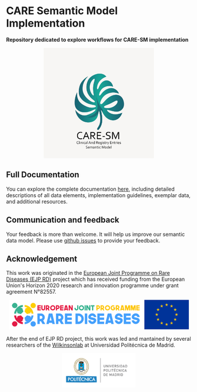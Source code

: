 # CARE Semantic Model Implementation
**Repository dedicated to explore workflows for CARE-SM implementation**

<p align="center"> 
    <img src="https://github.com/CARE-SM/CARE-SM-docs/blob/main/docs/assets/care-sm.png?raw=true"width="300" height="300"> 
<p align="center" > </p> 

## Full Documentation

You can explore the complete documentation [here](https://care-sm.readthedocs.io/en/latest/), including detailed descriptions of all data elements, implementation guidelines, exemplar data, and additional resources.

## Communication and feedback
Your feedback is more than welcome. It will help us improve our semantic data model. Please use [github issues](https://github.com/CARE-SM/CARE-SM-Implementation/issues) to provide your feedback.

## Acknowledgement

This work was originated in the [European Joint Programme on Rare Diseases (EJP RD)](https://www.ejprarediseases.org/) project which has received funding from the European Union's Horizon 2020 research and innovation programme under grant agreement N°82557.  
<p align="center">
  <img src="https://github.com/CARE-SM/CARE-SM-docs/blob/main/docs/assets/ejprd.png?raw=true" alt="EJPRD logo" height="80">
  <img src="https://github.com/CARE-SM/CARE-SM-docs/blob/main/docs/assets/eu.png?raw=true" alt="EU logo" height="80">
</p>

After the end of EJP RD project, this work was led and mantained by several researchers of the [Wilkinsonlab](https://www.cbgp.upm.es/index.php/es/?option=com_content&view=article&id=179) at Universidad Politécnica de Madrid.

<p align="center">
  <img src="https://github.com/CARE-SM/CARE-SM-docs/blob/main/docs/assets/UPM.png?raw=true" alt="EU logo" width="200">
</p>